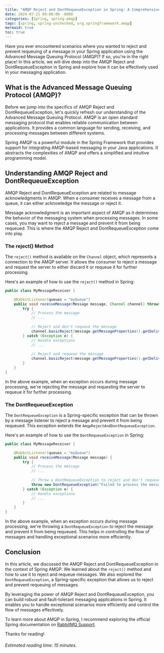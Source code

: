 ```yaml
---
title: "AMQP Reject and DontRequeueException in Spring: A Comprehensive Guide"
date: 2024-07-21 09:00:00 -0000
categories: [Spring, spring-amqp]
tags: [spring, spring-unchecked, org.springframework.amqp]
mermaid: true
toc: true
---
```



Have you ever encountered scenarios where you wanted to reject and prevent requeuing of a message in your Spring application using the Advanced Message Queuing Protocol (AMQP)? If so, you're in the right place! In this article, we will dive deep into the AMQP Reject and DontRequeueException in Spring and explore how it can be effectively used in your messaging application.

## What is the Advanced Message Queuing Protocol (AMQP)?

Before we jump into the specifics of AMQP Reject and DontRequeueException, let's quickly refresh our understanding of the Advanced Message Queuing Protocol. AMQP is an open standard messaging protocol that enables reliable communication between applications. It provides a common language for sending, receiving, and processing messages between different systems.

Spring AMQP is a powerful module in the Spring Framework that provides support for integrating AMQP-based messaging in your Java applications. It abstracts the complexities of AMQP and offers a simplified and intuitive programming model.

## Understanding AMQP Reject and DontRequeueException

AMQP Reject and DontRequeueException are related to message acknowledgments in AMQP. When a consumer receives a message from a queue, it can either acknowledge the message or reject it.

Message acknowledgment is an important aspect of AMQP as it determines the behavior of the messaging system when processing messages. In some cases, you may want to reject a message and prevent it from being requeued. This is where the AMQP Reject and DontRequeueException come into play.

### The reject() Method

The `reject()` method is available on the `Channel` object, which represents a connection to the AMQP server. It allows the consumer to reject a message and request the server to either discard it or requeue it for further processing.

Here's an example of how to use the `reject()` method in Spring:

```java
public class MyMessageReceiver {

    @RabbitListener(queues = "myQueue")
    public void receiveMessage(Message message, Channel channel) throws IOException {
        try {
            // Process the message
            // ...
            
            // Reject and don't requeue the message
            channel.basicReject(message.getMessageProperties().getDeliveryTag(), false);
        } catch (Exception e) {
            // Handle exceptions
            // ...
            
            // Reject and requeue the message
            channel.basicReject(message.getMessageProperties().getDeliveryTag(), true);
        }
    }
}
```

In the above example, when an exception occurs during message processing, we're rejecting the message and requesting the server to requeue it for further processing.

### The DontRequeueException

The `DontRequeueException` is a Spring-specific exception that can be thrown by a message listener to reject a message and prevent it from being requeued. This exception extends the `AmqpRejectAndDontRequeueException`.

Here's an example of how to use the `DontRequeueException` in Spring:

```java
public class MyMessageReceiver {

    @RabbitListener(queues = "myQueue")
    public void receiveMessage(Message message) {
        try {
            // Process the message
            // ...
            
            // Throw a DontRequeueException to reject and don't requeue the message
            throw new DontRequeueException("Failed to process the message");
        } catch (Exception e) {
            // Handle exceptions
            // ...
        }
    }
}
```

In the above example, when an exception occurs during message processing, we're throwing a `DontRequeueException` to reject the message and prevent it from being requeued. This helps in controlling the flow of messages and handling exceptional scenarios more efficiently.

## Conclusion

In this article, we discussed the AMQP Reject and DontRequeueException in the context of Spring AMQP. We learned about the `reject()` method and how to use it to reject and requeue messages. We also explored the `DontRequeueException`, a Spring-specific exception that allows us to reject and prevent requeuing of messages.

By leveraging the power of AMQP Reject and DontRequeueException, you can build robust and fault-tolerant messaging applications in Spring. It enables you to handle exceptional scenarios more efficiently and control the flow of messages effectively.

To learn more about AMQP in Spring, I recommend exploring the official Spring documentation on [RabbitMQ Support](https://docs.spring.io/spring-amqp/docs/current/reference/html/#rabbitmq).

Thanks for reading!

###### Estimated reading time: 15 minutes.